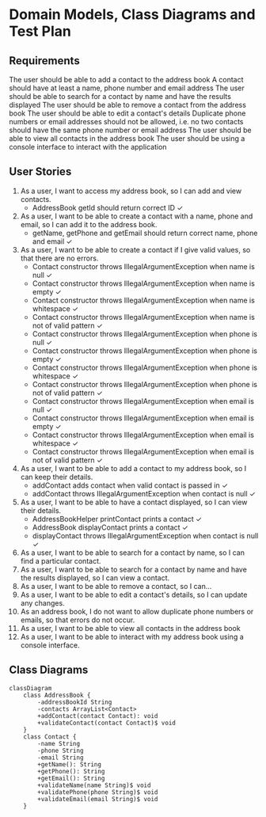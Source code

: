 # Domain Models, Class Diagrams and Test Plan

## Requirements

The user should be able to add a contact to the address book
A contact should have at least a name, phone number and email address
The user should be able to search for a contact by name and have the results displayed
The user should be able to remove a contact from the address book
The user should be able to edit a contact's details
Duplicate phone numbers or email addresses should not be allowed, i.e. no two contacts should have the same phone number or email address
The user should be able to view all contacts in the address book
The user should be using a console interface to interact with the application

## User Stories

1. As a user, I want to access my address book, so I can add and view contacts.
   - AddressBook getId should return correct ID ✓
2. As a user, I want to be able to create a contact with a name, phone and email, so I can add it to the address book.
   - getName, getPhone and getEmail should return correct name, phone and email ✓
3. As a user, I want to be able to create a contact if I give valid values, so that there are no errors.
   - Contact constructor throws IllegalArgumentException when name is null ✓
   - Contact constructor throws IllegalArgumentException when name is empty ✓
   - Contact constructor throws IllegalArgumentException when name is whitespace ✓
   - Contact constructor throws IllegalArgumentException when name is not of valid pattern ✓
   - Contact constructor throws IllegalArgumentException when phone is null ✓
   - Contact constructor throws IllegalArgumentException when phone is empty ✓
   - Contact constructor throws IllegalArgumentException when phone is whitespace ✓
   - Contact constructor throws IllegalArgumentException when phone is not of valid pattern ✓
   - Contact constructor throws IllegalArgumentException when email is null ✓
   - Contact constructor throws IllegalArgumentException when email is empty ✓
   - Contact constructor throws IllegalArgumentException when email is whitespace ✓
   - Contact constructor throws IllegalArgumentException when email is not of valid pattern ✓
4. As a user, I want to be able to add a contact to my address book, so I can keep their details. 
   - addContact adds contact when valid contact is passed in ✓
   - addContact throws IllegalArgumentException when contact is null ✓
5. As a user, I want to be able to have a contact displayed, so I can view their details.
   - AddressBookHelper printContact prints a contact ✓
   - AddressBook displayContact prints a contact ✓
   - displayContact throws IllegalArgumentException when contact is null ✓
6. As a user, I want to be able to search for a contact by name, so I can find a particular contact. 
7. As a user, I want to be able to search for a contact by name and have the results displayed, so I can view a contact.
8. As a user, I want to be able to remove a contact, so I can...
9. As a user, I want to be able to edit a contact's details, so I can update any changes. 
10. As an address book, I do not want to allow duplicate phone numbers or emails, so that errors do not occur.
11. As a user, I want to be able to view all contacts in the address book
12. As a user, I want to be able to interact with my address book using a console interface. 

## Class Diagrams

```mermaid
classDiagram
    class AddressBook {
        -addressBookId String
        -contacts ArrayList<Contact>
        +addContact(contact Contact): void
        +validateContact(contact Contact)$ void
    }
    class Contact {
        -name String
        -phone String
        -email String
        +getName(): String
        +getPhone(): String
        +getEmail(): String
        +validateName(name String)$ void
        +validatePhone(phone String)$ void
        +validateEmail(email String)$ void
    }
```

